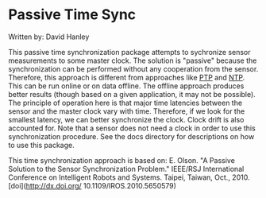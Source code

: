# Passive Time Sync
Written by: David Hanley

This passive time synchronization package attempts to sychronize sensor measurements to some master clock. The solution is "passive" because the synchronization can be performed without any cooperation from the sensor. Therefore, this approach is different from approaches like [PTP](http://dx.doi.org/10.1109/IEEESTD.2008.4579760) and [NTP](http://dx.doi.org/10.1109/26.103043). This can be run online or on data offline. The offline approach produces better results (though based on a given application, it may not be possible). The principle of operation here is that major time latencies between the sensor and the master clock vary with time. Therefore, if we look for the smallest latency, we can better synchronize the clock. Clock drift is also accounted for. Note that a sensor does not need a clock in order to use this synchronization procedure. See the docs directory for descriptions on how to use this package.

This time synchronization approach is based on:
E. Olson. "A Passive Solution to the Sensor Synchronization Problem." IEEE/RSJ International Conference on Intelligent Robots and Systems. Taipei, Taiwan, Oct., 2010.[doi](http://dx.doi.org/ 10.1109/IROS.2010.5650579)



